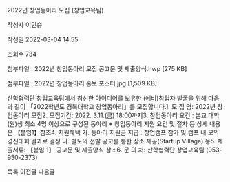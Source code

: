 2022년 창업동아리 모집 (창업교육팀)



작성자
이민승


작성일
2022-03-04 14:55


조회수
734


첨부파일 : 2022년 창업동아리 모집 공고문 및 제출양식.hwp [275 KB]  

첨부파일 : 2022년 창업동아리 홍보 포스터.jpg [1,509 KB]


﻿﻿﻿산학협력단 창업교육팀에서 참신한 아이디어를 보유한 (예비)창업자 발굴을 위해 다음과 같이 「2022학년도 경북대학교 창업동아리」를 모집합니다.1. 모 집 명: 2022년 창업동아리 모집2. 모집기간: 2022. 3.11.(금) 18:00까지3. 창업동아리 요건 : 본교 대학(원)생 최소 4명 이상으로 구성된 동아리 ※ 창업동아리 지원 요건 및 절차 등 상세 내용은 【붙임1】참조4. 지원혜택 가. 동아리 지원금 지급 : 창업캠프 참가 및 캠프 내 모의경진대회 결과로 결정 나. 별도의 선발 공고를 통한 장소 제공(Startup Village) 등5. 제출서류: 【붙임 1】 공고문 및 제출양식 참조6. 문 의 처: 산학협력단 창업교육팀 (053-950-2373)





목록
이전글
다음글




